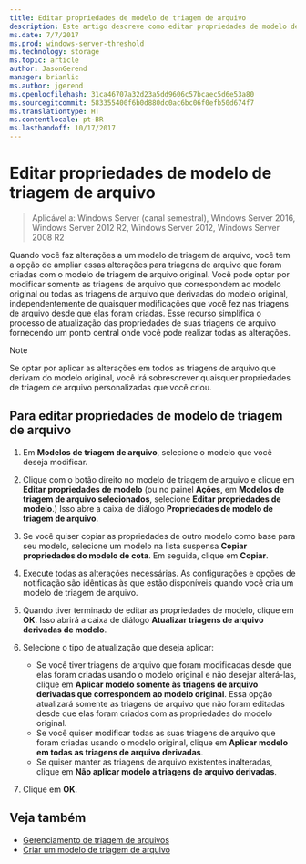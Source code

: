 ```yaml
---
title: Editar propriedades de modelo de triagem de arquivo
description: Este artigo descreve como editar propriedades de modelo de triagem de arquivo
ms.date: 7/7/2017
ms.prod: windows-server-threshold
ms.technology: storage
ms.topic: article
author: JasonGerend
manager: brianlic
ms.author: jgerend
ms.openlocfilehash: 31ca46707a32d23a5dd9606c57bcaec5d6e53a80
ms.sourcegitcommit: 583355400f6b0d880dc0ac6bc06f0efb50d674f7
ms.translationtype: HT
ms.contentlocale: pt-BR
ms.lasthandoff: 10/17/2017
---
```

# <a name="edit-file-screen-template-properties"></a>Editar propriedades de modelo de triagem de arquivo

> Aplicável a: Windows Server (canal semestral), Windows Server 2016, Windows Server 2012 R2, Windows Server 2012, Windows Server 2008 R2

Quando você faz alterações a um modelo de triagem de arquivo, você tem a opção de ampliar essas alterações para triagens de arquivo que foram criadas com o modelo de triagem de arquivo original. Você pode optar por modificar somente as triagens de arquivo que correspondem ao modelo original ou todas as triagens de arquivo que derivadas do modelo original, independentemente de quaisquer modificações que você fez nas triagens de arquivo desde que elas foram criadas. Esse recurso simplifica o processo de atualização das propriedades de suas triagens de arquivo fornecendo um ponto central onde você pode realizar todas as alterações.

> [!Note]
> Se optar por aplicar as alterações em todos as triagens de arquivo que derivam do modelo original, você irá sobrescrever quaisquer propriedades de triagem de arquivo personalizadas que você criou.

## <a name="to-edit-file-screen-template-properties"></a>Para editar propriedades de modelo de triagem de arquivo

1.  Em **Modelos de triagem de arquivo**, selecione o modelo que você deseja modificar.

2.  Clique com o botão direito no modelo de triagem de arquivo e clique em **Editar propriedades de modelo** (ou no painel **Ações**, em **Modelos de triagem de arquivo selecionados**, selecione **Editar propriedades de modelo**.) Isso abre a caixa de diálogo **Propriedades de modelo de triagem de arquivo**.

3.  Se você quiser copiar as propriedades de outro modelo como base para seu modelo, selecione um modelo na lista suspensa **Copiar propriedades do modelo de cota**. Em seguida, clique em **Copiar**.

4.  Execute todas as alterações necessárias. As configurações e opções de notificação são idênticas às que estão disponíveis quando você cria um modelo de triagem de arquivo.

5.  Quando tiver terminado de editar as propriedades de modelo, clique em **OK**. Isso abrirá a caixa de diálogo **Atualizar triagens de arquivo derivadas de modelo**.

6.  Selecione o tipo de atualização que deseja aplicar:

    -   Se você tiver triagens de arquivo que foram modificadas desde que elas foram criadas usando o modelo original e não desejar alterá-las, clique em **Aplicar modelo somente às triagens de arquivo derivadas que correspondem ao modelo original**. Essa opção atualizará somente as triagens de arquivo que não foram editadas desde que elas foram criados com as propriedades do modelo original.
    -   Se você quiser modificar todas as suas triagens de arquivo que foram criadas usando o modelo original, clique em **Aplicar modelo em todas as triagens de arquivo derivadas**.
    -   Se quiser manter as triagens de arquivo existentes inalteradas, clique em **Não aplicar modelo a triagens de arquivo derivadas**.

7.  Clique em **OK**.

## <a name="see-also"></a>Veja também

-   [Gerenciamento de triagem de arquivos](file-screening-management.md)
-   [Criar um modelo de triagem de arquivo](create-file-screen-template.md)



